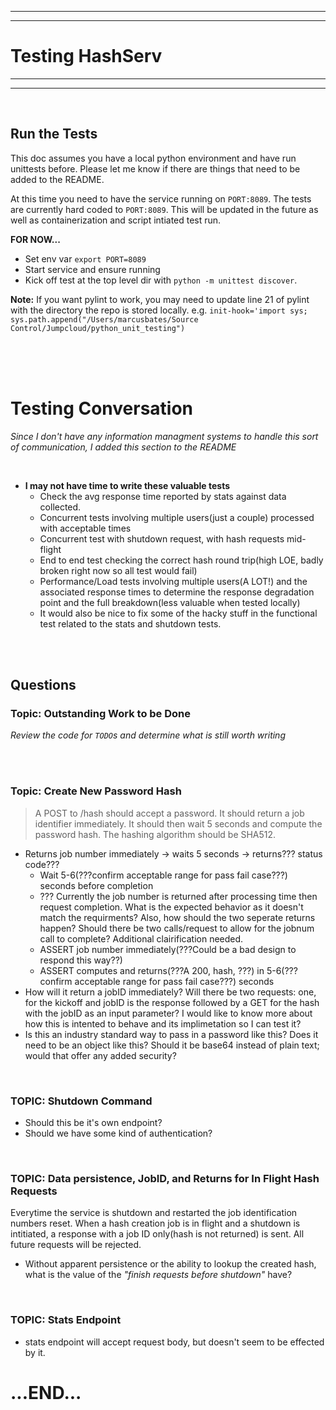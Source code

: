 ****************************************************************
****************************************************************
# Testing HashServ
****************************************************************
****************************************************************

<br>

## Run the Tests
This doc assumes you have a local python environment and have run unittests before. Please let me know if there are things that need to be added to the README.

At this time you need to have the service running on ```PORT:8089```. The tests are currently hard coded to ```PORT:8089```. This will be updated in the future as well as containerization and script intiated test run.

__FOR NOW...__
- Set env var ```export PORT=8089```
- Start service and ensure running
- Kick off test at the top level dir with ```python -m unittest discover```.

__Note:__ If you want pylint to work, you may need to update line 21 of pylint with the directory the repo is stored locally.
e.g. ```init-hook='import sys; sys.path.append("/Users/marcusbates/Source Control/Jumpcloud/python_unit_testing")```

<br><br><br>

# Testing Conversation

_Since I don't have any information managment systems to handle this sort of communication, I added this section to the README_

<br>

- __I may not have time to write these valuable tests__
  - Check the avg response time reported by stats against data collected.
  - Concurrent tests involving multiple users(just a couple) processed with acceptable times
  - Concurrent test with shutdown request, with hash requests mid-flight
  - End to end test checking the correct hash round trip(high LOE, badly broken right now so all test would fail)
  - Performance/Load tests involving multiple users(A LOT!) and the associated response times to determine the response degradation point and the full breakdown(less valuable when tested locally)
  - It would also be nice to fix some of the hacky stuff in the functional test related to the stats and shutdown tests.

<br><br>

## Questions

### Topic: Outstanding Work to be Done

_Review the code for ``TODO``s and determine what is still worth writing_

<br><br>

### Topic: Create New Password Hash

>A ​POST​ to ​/hash​ should accept a password. It should return a job identifier immediately. It should then wait 5 seconds and compute the password hash. The hashing algorithm should be SHA512.

- Returns job number immediately -> waits 5 seconds -> returns??? status code???
  - Wait 5-6(???confirm acceptable range for pass fail case???) seconds before completion
  - ??? Currently the job number is returned after processing time then request completion. What is the expected behavior as it doesn't match the requirments? Also, how should the two seperate returns happen? Should there be two calls/request to allow for the jobnum call to complete? Additional clairification needed. 
  - ASSERT job number immediately(???Could be a bad design to respond this way??)
  - ASSERT computes and returns(???A 200, hash, ???) in 5-6(???confirm acceptable range for pass fail case???) seconds
- How will it return a jobID immediately? Will there be two requests: one, for the kickoff and jobID is the response followed by a GET for the hash with the jobID as an input parameter? I would like to know more about how this is intented to behave and its implimetation so I can test it?
- Is this an industry standard way to pass in a password like this? Does it need to be an object like this? Should it be base64 instead of plain text; would that offer any added security?

<br>

### TOPIC: Shutdown Command

- Should this be it's own endpoint?
- Should we have some kind of authentication?

<br>

### TOPIC: Data persistence, JobID, and Returns for In Flight Hash Requests

Everytime the service is shutdown and restarted the job identification numbers reset. When a hash creation job is in flight and a shutdown is intitiated, a response with a job ID only(hash is not returned) is sent. All future requests will be rejected. 

- Without apparent persistence or the ability to lookup the created hash, what is the value of the _"finish requests before shutdown"_ have?

<br>

### TOPIC: Stats Endpoint

- stats endpoint will accept request body, but doesn't seem to be effected by it.

...END...
=========
